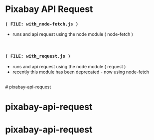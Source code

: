
# Pixabay API Request



### `( FILE: with_node-fetch.js )`

- runs and api request using the node module ( node-fetch )

<br/>


### `( FILE: with_request.js )`

- runs and api request using the node module ( request )
- recently this module has been deprecated - now using node-fetch

<br/># pixabay-api-request
# pixabay-api-request
# pixabay-api-request
